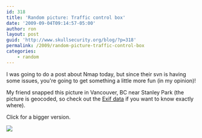 ```yaml
---
id: 318
title: 'Random picture: Traffic control box'
date: '2009-09-04T09:14:57-05:00'
author: ron
layout: post
guid: 'http://www.skullsecurity.org/blog/?p=318'
permalink: /2009/random-picture-traffic-control-box
categories:
    - random
---
```


I was going to do a post about Nmap today, but since their svn is having some issues, you're going to get something a little more fun (in my opinion)! 

My friend snapped this picture in Vancouver, BC near Stanley Park (the picture is geocoded, so check out the <a href='http://regex.info/exif.cgi'>Exif data</a> if you want to know exactly where). 

Click for a bigger version. 

<a href='http://www.skullsecurity.org/blogdata/trafficbox-big.jpg'><img src='http://www.skullsecurity.org/blogdata/trafficbox.jpg'></a>
<!--more-->